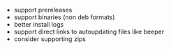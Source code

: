 - support prereleases
- support binaries (non deb formats)
- better install logs
- support direct links to autoupdating files like beeper
- consider supporting zips